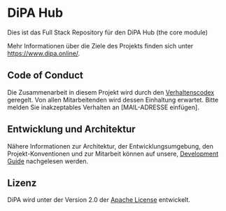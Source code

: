 # DiPA Hub

Dies ist das Full Stack Repository für den DiPA Hub (the core module)

Mehr Informationen über die Ziele des Projekts finden sich unter https://www.dipa.online/.

## Code of Conduct

Die Zusammenarbeit in diesem Projekt wird durch den 
[Verhaltenscodex](https://github.com/DiPA-Projekt/contribution/blob/master/CODE_OF_CONDUCT.md) geregelt. Von 
allen Mitarbeitenden wird dessen Einhaltung erwartet. Bitte melden Sie inakzeptables Verhalten an [MAIL-ADRESSE einfügen].

## Entwicklung und Architektur

Nähere Informationen zur Architektur, der Entwicklungsumgebung, den Projekt-Konventionen und zur Mitarbeit können 
auf unsere, [Development Guide](DEVELOPMENT.md) nachgelesen werden.  

## Lizenz

DiPA wird unter der Version 2.0 der [Apache License](https://www.apache.org/licenses/LICENSE-2.0) entwickelt.